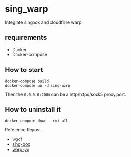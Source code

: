 # sing_warp
Integrate singbox and cloudflare warp.

## requirements
- Docker
- Docker-compose

## How to start
```shell
docker-compose build
docker-compose up -d sing-warp
```

Then the `0.0.0.0:2080` can be a http/https/sock5 proxy port.

## How to uninstall it
```shell
docker-compose down --rmi all
```

Reference Repos:
- [wgcf](https://github.com/ViRb3/wgcf)
- [sing-box](https://github.com/SagerNet/sing-box)
- [warp-yg](https://github.com/yonggekkk/warp-yg)
